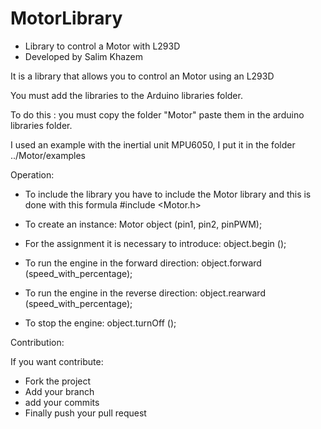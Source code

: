 # MotorLibrary


* Library to control a Motor with L293D
* Developed by Salim Khazem



It is a library that allows you to control an Motor using an L293D

You must add the libraries to the Arduino libraries folder. 

To do this : you must copy the folder "Motor" paste them in the arduino libraries folder.



I used an example with the inertial unit MPU6050, I put it in the folder ../Motor/examples



Operation:

* To include the library you have to include the Motor library and this is done with this formula #include <Motor.h>

* To create an instance: Motor object (pin1, pin2, pinPWM);

* For the assignment it is necessary to introduce: object.begin ();

* To run the engine in the forward direction: object.forward (speed_with_percentage);

* To run the engine in the reverse direction: object.rearward (speed_with_percentage);

* To stop the engine: object.turnOff ();


Contribution:

If you want contribute: 
* Fork the project 
* Add your branch 
* add your commits 
* Finally push your pull request


